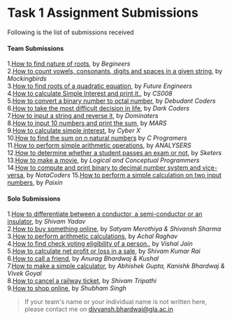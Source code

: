 # Task 1 Assignment Submissions  
  
Following is the list of submissions received  
  
#### Team Submissions  
  
1.[How to find nature of roots](#), by _Begineers_  
2.[How to count vowels, consonants, digits and spaces in a given string](#), by _Mockingbirds_  
3.[How to find roots of a quadratic equation](#), by _Future Engineers_  
4.[How to calculate Simple Interest and print it.](#), by _CS008_  
5.[How to convert a binary number to octal number](#), by _Debudant Coders_  
6.[How to take the most difficult decision in life](#), by _Dark Coders_  
7.[How to input a string and reverse it](#), by _Dominaters_  
8.[How to input 10 numbers and print the sum](#), by _MARS_  
9.[How to calculate simple interest](#), by _Cyber X_  
10.[How to find the sum on n natural numbers](#) by _C Programers_  
11.[How to perform simple arithmetic operations](#), by _ANALYSERS_  
12.[How to determine whether a student passes an exam or not](#), by _Sketers_  
13.[How to make a movie](#), by _Logical and Conceptual Programmers_  
14.[How to compute and print binary to decimal number system and vice-versa](#), by _NotaCoders_
15.[How to perform a simple calculation on two input numbers](#), by _Paixin_

#### Solo Submissions
  
1.[How to differentiate between a conductor, a semi-conductor or an insulator](#), by _Shivam Yadav_  
2.[How to buy something online](#), by _Satyam Merothiya & Shivansh Sharma_  
3.[How to perform arithmetic calculations](#), by _Achal Raghav_  
4.[How to find check voting eligibility of a person.](#), by _Vishal Jain_  
5.[How to calculate net profit or loss in a sale](#), by _Shivam Kumar Rai_  
6.[How to call a friend](#), by _Anurag Bhardwaj & Kushal_  
7.[How to make a simple calculator](#), by _Abhishek Gupta, Kanishk Bhardwaj & Vivek Goyal_  
8.[How to cancel a railway ticket](#), by _Shivam Tripathi_  
9.[How to shop online](#), by _Shubham Singh_  
> If your team's name or your individual name is not written here, please contact me on divyansh.bhardwaj@gla.ac.in
